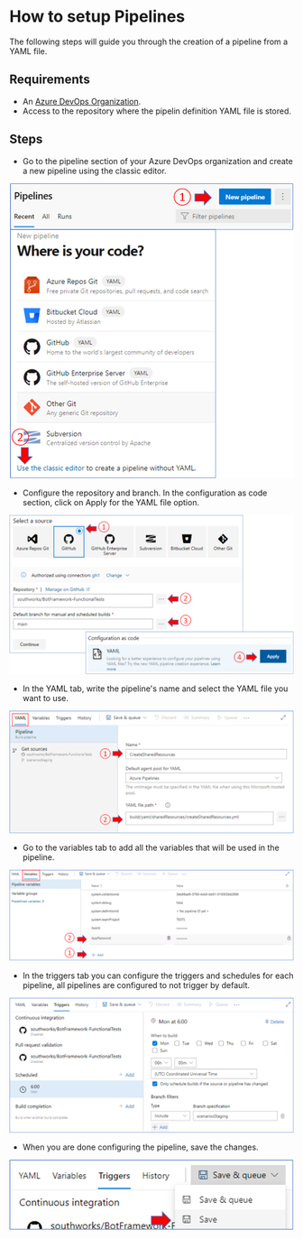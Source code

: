 # How to setup Pipelines

The following steps will guide you through the creation of a pipeline from a YAML file.

## Requirements

- An [Azure DevOps Organization](https://docs.microsoft.com/en-us/azure/devops/organizations/accounts/create-organization?view=azure-devops).
- Access to the repository where the pipelin definition YAML file is stored.

## Steps

- Go to the pipeline section of your Azure DevOps organization and create a new pipeline using the classic editor.

![setupPipelines1](./media/setupPipelines1.png)

- Configure the repository and branch. In the configuration as code section, click on Apply for the YAML file option.

![setupPipelines2](./media/setupPipelines2.png)

- In the YAML tab, write the pipeline's name and select the YAML file you want to use.

![setupPipelines3](./media/setupPipelines3.png)

- Go to the variables tab to add all the variables that will be used in the pipeline.

![setupPipelines4](./media/setupPipelines4.png)

- In the triggers tab you can configure the triggers and schedules for each pipeline, all pipelines are configured to not trigger by default.

![setupPipelines5](./media/setupPipelines5.png)

- When you are done configuring the pipeline, save the changes.

![setupPipelines6](./media/setupPipelines6.png)
